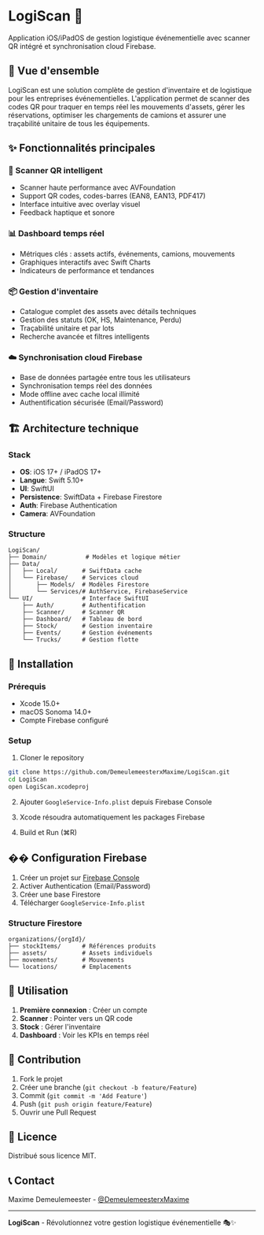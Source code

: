 # LogiScan 📱

Application iOS/iPadOS de gestion logistique événementielle avec scanner QR intégré et synchronisation cloud Firebase.

## 🎯 Vue d'ensemble

LogiScan est une solution complète de gestion d'inventaire et de logistique pour les entreprises événementielles. L'application permet de scanner des codes QR pour traquer en temps réel les mouvements d'assets, gérer les réservations, optimiser les chargements de camions et assurer une traçabilité unitaire de tous les équipements.

## ✨ Fonctionnalités principales

### 📱 Scanner QR intelligent
- Scanner haute performance avec AVFoundation
- Support QR codes, codes-barres (EAN8, EAN13, PDF417)
- Interface intuitive avec overlay visuel
- Feedback haptique et sonore

### 📊 Dashboard temps réel
- Métriques clés : assets actifs, événements, camions, mouvements
- Graphiques interactifs avec Swift Charts
- Indicateurs de performance et tendances

### 📦 Gestion d'inventaire
- Catalogue complet des assets avec détails techniques
- Gestion des statuts (OK, HS, Maintenance, Perdu)
- Traçabilité unitaire et par lots
- Recherche avancée et filtres intelligents

### ☁️ Synchronisation cloud Firebase
- Base de données partagée entre tous les utilisateurs
- Synchronisation temps réel des données
- Mode offline avec cache local illimité
- Authentification sécurisée (Email/Password)

## 🏗️ Architecture technique

### Stack
- **OS**: iOS 17+ / iPadOS 17+
- **Langue**: Swift 5.10+
- **UI**: SwiftUI
- **Persistence**: SwiftData + Firebase Firestore
- **Auth**: Firebase Authentication
- **Camera**: AVFoundation

### Structure
```
LogiScan/
├── Domain/           # Modèles et logique métier
├── Data/
│   ├── Local/       # SwiftData cache
│   └── Firebase/    # Services cloud
│       ├── Models/  # Modèles Firestore
│       └── Services/# AuthService, FirebaseService
└── UI/              # Interface SwiftUI
    ├── Auth/        # Authentification
    ├── Scanner/     # Scanner QR
    ├── Dashboard/   # Tableau de bord
    ├── Stock/       # Gestion inventaire
    ├── Events/      # Gestion événements
    └── Trucks/      # Gestion flotte
```

## 🚀 Installation

### Prérequis
- Xcode 15.0+
- macOS Sonoma 14.0+
- Compte Firebase configuré

### Setup
1. Cloner le repository
```bash
git clone https://github.com/DemeulemeesterxMaxime/LogiScan.git
cd LogiScan
open LogiScan.xcodeproj
```

2. Ajouter `GoogleService-Info.plist` depuis Firebase Console

3. Xcode résoudra automatiquement les packages Firebase

4. Build et Run (⌘R)

## �� Configuration Firebase

1. Créer un projet sur [Firebase Console](https://console.firebase.google.com)
2. Activer Authentication (Email/Password)
3. Créer une base Firestore
4. Télécharger `GoogleService-Info.plist`

### Structure Firestore
```
organizations/{orgId}/
├── stockItems/      # Références produits
├── assets/          # Assets individuels
├── movements/       # Mouvements
└── locations/       # Emplacements
```

## 📱 Utilisation

1. **Première connexion** : Créer un compte
2. **Scanner** : Pointer vers un QR code
3. **Stock** : Gérer l'inventaire
4. **Dashboard** : Voir les KPIs en temps réel

## 🤝 Contribution

1. Fork le projet
2. Créer une branche (`git checkout -b feature/Feature`)
3. Commit (`git commit -m 'Add Feature'`)
4. Push (`git push origin feature/Feature`)
5. Ouvrir une Pull Request

## 📝 Licence

Distribué sous licence MIT.

## 📞 Contact

Maxime Demeulemeester - [@DemeulemeesterxMaxime](https://github.com/DemeulemeesterxMaxime)

---

**LogiScan** - Révolutionnez votre gestion logistique événementielle 🎭✨
